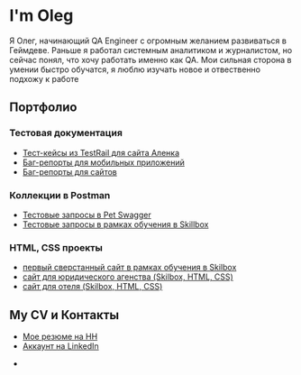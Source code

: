 

# I'm Oleg 

Я Олег, начинающий QA Engineer с огромным желанием развиваться в Геймдеве. Раньше я работал системным аналитиком и журналистом, но сейчас понял, что хочу работать именно как QA. Мои сильная сторона в умении быстро обучатся, я люблю изучать новое и отвественно подхожу к работе 

## Портфолио

### Тестовая документация
  * [Тест-кейсы из TestRail для сайта Aленка ](https://drive.google.com/file/d/1AeTKY8pNQmRkGMLZvIXqM038JuqTVlZb/view?usp=share_link)
  * [Баг-репорты для мобильных приложений](https://drive.google.com/drive/folders/1cl7d_T7xpPxBoSJJVcaMSQCXif5pzRvl?usp=share_link)
  * [Баг-репорты для сайтов](https://drive.google.com/drive/folders/1ixl5Wju2d_9Trn4OJJSs9YVzuEhk9plk?usp=share_link)
### Коллекции в Postman
   * [Тестовые запросы в Pet Swagger](https://drive.google.com/file/d/1O4X3QqBw-Ip2uujfDH45ttesYcWqTslT/view?usp=share_link)
   * [Тестовые запросы в рамках обучения в Skillbox](тут_ссылка)
### HTML, CSS проекты
  * [первый сверстанный сайт в рамках обучения в Skilbox](тут_ссылка)
  * [сайт для юридического агенства (Skilbox, HTML, CSS)](https://github.com/L-12D/Lionic)
  * [сайт для отеля (Skilbox, HTML, CSS)](https://github.com/L-12D/Lagoona)
## My CV и Контакты
* [Мое резюме на HH](https://hh.ru/resume/bcf234b1ff0ba88ad90039ed1f747243594a50)
* [Аккаунт на LinkedIn](https://www.linkedin.com/in/oleg-efimov-74143a228)

  
  
  
  





-
